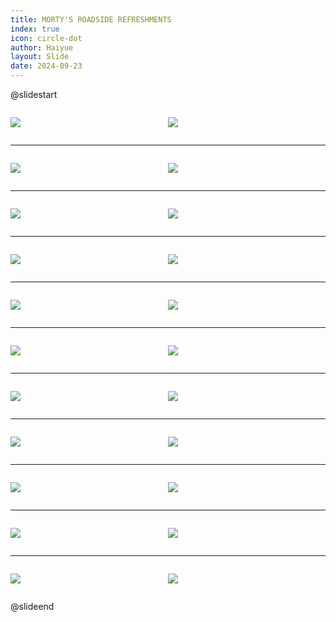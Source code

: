```yaml
---
title: MORTY'S ROADSIDE REFRESHMENTS
index: true
icon: circle-dot
author: Haiyue
layout: Slide
date: 2024-09-23
---
```

 
@slidestart

<div style="display:flex">
<div style="flex:1">

![](/reading/english/Level-R/MORTY'S%20ROADSIDE%20REFRESHMENTS/001.webp)
</div>
<div style="flex:1">

![](/reading/english/Level-R/MORTY'S%20ROADSIDE%20REFRESHMENTS/002.webp)
</div>
</div>

---

<div style="display:flex">
<div style="flex:1">

![](/reading/english/Level-R/MORTY'S%20ROADSIDE%20REFRESHMENTS/003.webp)
</div>
<div style="flex:1">

![](/reading/english/Level-R/MORTY'S%20ROADSIDE%20REFRESHMENTS/004.webp)
</div>
</div>

---

<div style="display:flex">
<div style="flex:1">

![](/reading/english/Level-R/MORTY'S%20ROADSIDE%20REFRESHMENTS/005.webp)
</div>
<div style="flex:1">

![](/reading/english/Level-R/MORTY'S%20ROADSIDE%20REFRESHMENTS/006.webp)
</div>
</div>

---

<div style="display:flex">
<div style="flex:1">

![](/reading/english/Level-R/MORTY'S%20ROADSIDE%20REFRESHMENTS/007.webp)
</div>
<div style="flex:1">

![](/reading/english/Level-R/MORTY'S%20ROADSIDE%20REFRESHMENTS/008.webp)
</div>
</div>

---

<div style="display:flex">
<div style="flex:1">

![](/reading/english/Level-R/MORTY'S%20ROADSIDE%20REFRESHMENTS/009.webp)
</div>
<div style="flex:1">

![](/reading/english/Level-R/MORTY'S%20ROADSIDE%20REFRESHMENTS/010.webp)
</div>
</div>

---

<div style="display:flex">
<div style="flex:1">

![](/reading/english/Level-R/MORTY'S%20ROADSIDE%20REFRESHMENTS/011.webp)
</div>
<div style="flex:1">

![](/reading/english/Level-R/MORTY'S%20ROADSIDE%20REFRESHMENTS/012.webp)
</div>
</div>

---

<div style="display:flex">
<div style="flex:1">

![](/reading/english/Level-R/MORTY'S%20ROADSIDE%20REFRESHMENTS/013.webp)
</div>
<div style="flex:1">

![](/reading/english/Level-R/MORTY'S%20ROADSIDE%20REFRESHMENTS/014.webp)
</div>
</div>

---

<div style="display:flex">
<div style="flex:1">

![](/reading/english/Level-R/MORTY'S%20ROADSIDE%20REFRESHMENTS/015.webp)
</div>
<div style="flex:1">

![](/reading/english/Level-R/MORTY'S%20ROADSIDE%20REFRESHMENTS/016.webp)
</div>
</div>

---

<div style="display:flex">
<div style="flex:1">

![](/reading/english/Level-R/MORTY'S%20ROADSIDE%20REFRESHMENTS/017.webp)
</div>
<div style="flex:1">

![](/reading/english/Level-R/MORTY'S%20ROADSIDE%20REFRESHMENTS/018.webp)
</div>
</div>

---

<div style="display:flex">
<div style="flex:1">

![](/reading/english/Level-R/MORTY'S%20ROADSIDE%20REFRESHMENTS/019.webp)
</div>
<div style="flex:1">

![](/reading/english/Level-R/MORTY'S%20ROADSIDE%20REFRESHMENTS/020.webp)
</div>
</div>

---

<div style="display:flex">
<div style="flex:1">

![](/reading/english/Level-R/MORTY'S%20ROADSIDE%20REFRESHMENTS/021.webp)
</div>
<div style="flex:1">

![](/reading/english/Level-R/MORTY'S%20ROADSIDE%20REFRESHMENTS/022.webp)
</div>
</div>

@slideend